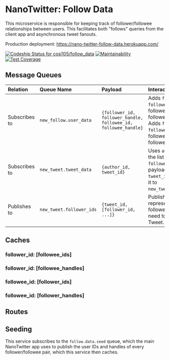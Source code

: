 # NanoTwitter: Follow Data

This microservice is responsible for keeping track of follower/followee relationships between users. This facilitates both "follows" queries from the client app and asynchronous tweet fanouts.

Production deployment: https://nano-twitter-follow-data.herokuapp.com/

[![Codeship Status for cosi105/follow_data](https://app.codeship.com/projects/e70e2fd0-4adb-0137-db99-5e2db24b4609/status?branch=master)](https://app.codeship.com/projects/338630)
[![Maintainability](https://api.codeclimate.com/v1/badges/030697af6f74243f7b2a/maintainability)](https://codeclimate.com/github/cosi105/follow_data/maintainability)
[![Test Coverage](https://api.codeclimate.com/v1/badges/030697af6f74243f7b2a/test_coverage)](https://codeclimate.com/github/cosi105/follow_data/test_coverage)

## Message Queues

| Relation | Queue Name | Payload | Interaction |
| :------- | :--------- | :------ |:--
| Subscribes to | `new_follow.user_data` | `{follower_id, follower_handle, followee_id, followee_handle}` | Adds `follower_handle` & `follower_id` to followee's chached follower ids & handles.</br> Adds `followee_handle` & `followee_id` to follower's cached followee ids & handles.
| Subscribes to | `new_tweet.tweet_data` | `{author_id, tweet_id}` | Uses `author_id` to fetch the list of the author's `follower_id`s, adds it to payload with the `tweet_id`, then publishes it to `new_tweet.follower_ids`.
|Publishes to| `new_tweet.follower_ids` | `{tweet_id, [follower_id, ...]}`| Publishes payload as a representation of which followers' timelines need to add the new Tweet.

## Caches

### follower\_id: [followee\_ids]
### follower\_id: [followee\_handles]

### followee\_id: [follower\_ids]
### followee\_id: [follower\_handles]

## Routes

## Seeding

This service subscribes to the `follow.data.seed` queue, which the main NanoTwitter app uses to publish the user IDs and handles of every follower/followee pair, which this service then caches.